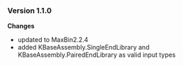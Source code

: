 ### Version 1.1.0
__Changes__
- updated to MaxBin2.2.4
- added KBaseAssembly.SingleEndLibrary and KBaseAssembly.PairedEndLibrary as valid input types
